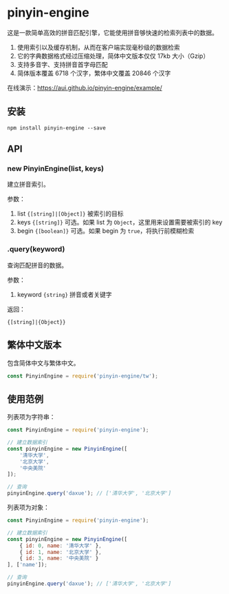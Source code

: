 # pinyin-engine

这是一款简单高效的拼音匹配引擎，它能使用拼音够快速的检索列表中的数据。

1. 使用索引以及缓存机制，从而在客户端实现毫秒级的数据检索
2. 它的字典数据格式经过压缩处理，简体中文版本仅仅 17kb 大小（Gzip）
3. 支持多音字、支持拼音首字母匹配
4. 简体版本覆盖 6718 个汉字，繁体中文覆盖 20846 个汉字

在线演示：<https://aui.github.io/pinyin-engine/example/>

## 安装

```shell
npm install pinyin-engine --save
```

## API

### new PinyinEngine(list, keys)

建立拼音索引。

参数：

1. list `{[string]|[Object]}` 被索引的目标
2. keys `{[string]}` 可选。如果 list 为 `Object`，这里用来设置需要被索引的 key
3. begin `{[boolean]}` 可选。如果 begin 为 `true`，将执行前模糊检索

### .query(keyword)

查询匹配拼音的数据。

参数：

1. keyword `{string}` 拼音或者关键字

返回：

`{[string]|{Object}}`

## 繁体中文版本

包含简体中文与繁体中文。

```js
const PinyinEngine = require('pinyin-engine/tw');
```

## 使用范例

列表项为字符串：

```js
const PinyinEngine = require('pinyin-engine');

// 建立数据索引
const pinyinEngine = new PinyinEngine([
    '清华大学',
    '北京大学',
    '中央美院'
]);

// 查询
pinyinEngine.query('daxue'); // ['清华大学', '北京大学']
```

列表项为对象：

```js
const PinyinEngine = require('pinyin-engine');

// 建立数据索引
const pinyinEngine = new PinyinEngine([
    { id: 0, name: '清华大学' },
    { id: 1, name: '北京大学' },
    { id: 3, name: '中央美院' }
], ['name']);

// 查询
pinyinEngine.query('daxue'); // ['清华大学', '北京大学']
```
